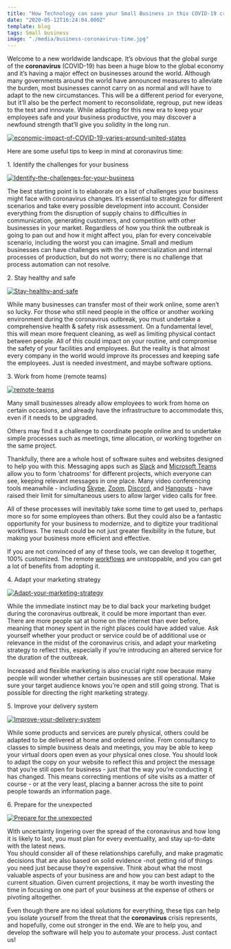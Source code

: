 ```yaml
---
title: "How Technology can save your Small Business in this COVID-19 crisis"
date: "2020-05-12T16:24:04.000Z"
template: blog
tags: Small business
image: "./media/business-coronavirus-time.jpg"
---
```


Welcome to a new worldwide landscape. It’s obvious that the global surge of the **coronavirus** (COVID-19) has been a huge blow to the global economy and it’s having a major effect on businesses around the world. 
Although many governments around the world have announced measures to alleviate the burden, most businesses cannot carry on as normal and will have to adapt to the new circumstances.
This will be a different period for everyone, but it’ll also be the perfect moment to reconsolidate, regroup, put new ideas to the test and innovate. While adapting for this new era to keep your employees safe and your business productive,  you may discover a newfound strength that’ll give you solidity in the long run.

[![economic-impact-of-COVID-19-varies-around-united-states](media/economic-impact-of-COVID-19-varies-around-united-states-585x569.png)](#)


<title-2>Here are some useful tips to keep in mind at coronavirus time:</title-2>

<title-3>1. Identify the challenges for your business</title-3>

[![Identify-the-challenges-for-your-business](media/4.png)](#)

The best starting point is to elaborate on a list of challenges your business might face with coronavirus changes. 
It’s essential to strategize for different scenarios and take every possible development into account.
Consider everything from the disruption of supply chains to difficulties in communication, generating customers, and competition with other businesses in your market. Regardless of how you think the outbreak is going to pan out and how it might affect you, plan for every conceivable scenario, including the worst you can imagine.
Small and medium businesses can have challenges with the commercialization and internal processes of production, but do not worry; there is no challenge that process automation can not resolve.

<title-3>2. Stay healthy and safe</title-3>

[![Stay-healthy-and-safe](media/1.1.jpg)](#)

While many businesses can transfer most of their work online, some aren’t so lucky. For those who still need people in the office or another working environment during the coronavirus outbreak, you must undertake a comprehensive health & safety risk assessment.
On a fundamental level, this will mean more frequent cleaning, as well as limiting physical contact between people. All of this could impact on your routine, and compromise the safety of your facilities and employees.
But the reality is that almost every company in the world would improve its processes and keeping safe the employees. Just is needed investment, and maybe software options.

<title-3>3. Work from home (remote teams)</title-3>

[![remote-teams](media/2.png)](#)

Many small businesses already allow employees to work from home on certain occasions, and already have the infrastructure to accommodate this, even if it needs to be upgraded. 

Others may find it a challenge to coordinate people online and to undertake simple processes such as meetings, time allocation, or working together on the same project.

Thankfully, there are a whole host of software suites and websites designed to help you with this. Messaging apps such as [Slack](https://slack.com/intl/es-ar/) and [Microsoft Teams](https://www.microsoft.com/en-us/microsoft-365/microsoft-teams/group-chat-software) allow you to form ‘chatrooms’ for different projects, which everyone can see, keeping relevant messages in one place. Many video conferencing tools meanwhile - including [Skype](https://www.skype.com/en/), [Zoom](https://zoom.us/), [Discord](https://discord.com/), and [Hangouts](https://hangouts.google.com/) - have raised their limit for simultaneous users to allow larger video calls for free.

All of these processes will inevitably take some time to get used to, perhaps more so for some employees than others. But they could also be a fantastic opportunity for your business to modernize, and to digitize your traditional workflows. The result could be not just greater flexibility in the future, but making your business more efficient and effective.

If you are not convinced of any of these tools, we can develop it together, 100% customized. The remote [workflows](https://cobuildlab.com/blog/workflows-in-your-business/) are unstoppable, and you can get a lot of benefits from adopting it.

<title-3>4. Adapt your marketing strategy</title-3>

[![Adapt-your-marketing-strategy](media/1.png)](#)

While the immediate instinct may be to dial back your marketing budget during the coronavirus outbreak, it could be more important than ever. 
There are more people sat at home on the internet than ever before, meaning that money spent in the right places could have added value. Ask yourself whether your product or service could be of additional use or relevance in the midst of the coronavirus crisis, and adapt your marketing strategy to reflect this, especially if you’re introducing an altered service for the duration of the outbreak.

Increased and flexible marketing is also crucial right now because many people will wonder whether certain businesses are still operational. Make sure your target audience knows you’re open and still going strong. That is possible for directing the right marketing strategy.

<title-3>5. Improve your delivery system</title-3>

[![Improve-your-delivery-system](media/6.png)](#)

While some products and services are purely physical, others could be adapted to be delivered at home and ordered online. From consultancy to classes to simple business deals and meetings, you may be able to keep your virtual doors open even as your physical ones close.
You should look to adapt the copy on your website to reflect this and project the message that you’re still open for business - just that the way you’re conducting it has changed. This means correcting mentions of site visits as a matter of course - or at the very least, placing a banner across the site to point people towards an information page.

<title-3>6. Prepare for the unexpected</title-3>

[![Prepare for the unexpected](media/5.png)](#)

With uncertainty lingering over the spread of the coronavirus and how long it is likely to last, you must plan for every eventuality, and stay up-to-date with the latest news.  
You should consider all of these relationships carefully, and make pragmatic decisions that are also based on solid evidence -not getting rid of things you need just because they’re expensive. Think about what the most valuable aspects of your business are and how you can best adapt to the current situation. Given current projections, it may be worth investing the time in focusing on one part of your business at the expense of others or pivoting altogether.

Even though there are no ideal solutions for everything, these tips can help you isolate yourself from the threat that the **coronavirus** crisis represents, and hopefully, come out stronger in the end. We are to help you, and develop the software will help you to automate your process. Just contact us!
